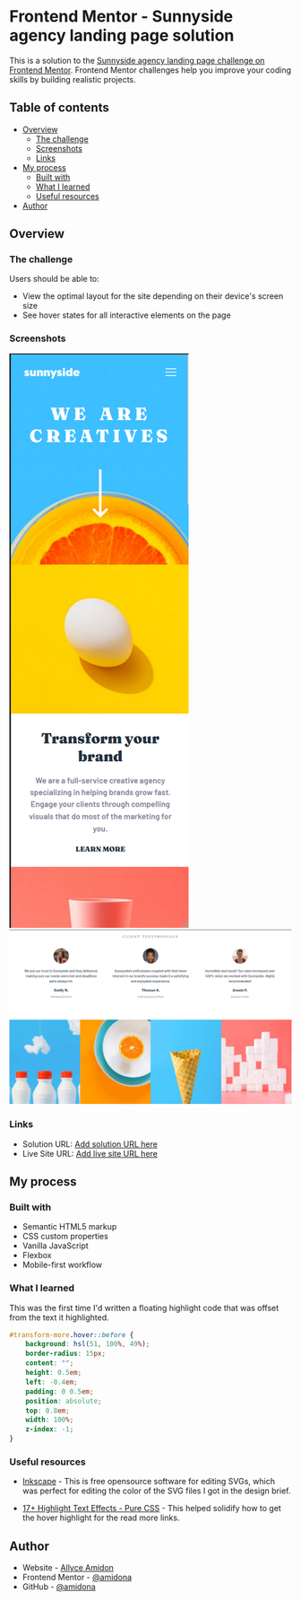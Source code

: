 # Frontend Mentor - Sunnyside agency landing page solution

This is a solution to the [Sunnyside agency landing page challenge on Frontend Mentor](https://www.frontendmentor.io/challenges/sunnyside-agency-landing-page-7yVs3B6ef). Frontend Mentor challenges help you improve your coding skills by building realistic projects.

## Table of contents

- [Overview](#overview)
  - [The challenge](#the-challenge)
  - [Screenshots](#screenshots)
  - [Links](#links)
- [My process](#my-process)
  - [Built with](#built-with)
  - [What I learned](#what-i-learned)
  - [Useful resources](#useful-resources)
- [Author](#author)

## Overview

### The challenge

Users should be able to:

- View the optimal layout for the site depending on their device's screen size
- See hover states for all interactive elements on the page

### Screenshots

![mobile screenshot](./images/mobile-screenshot.png)
![desktop screenshot](./images/desktop-screenshot.png)

### Links

- Solution URL: [Add solution URL here](https://your-solution-url.com)
- Live Site URL: [Add live site URL here](https://your-live-site-url.com)

## My process

### Built with

- Semantic HTML5 markup
- CSS custom properties
- Vanilla JavaScript
- Flexbox
- Mobile-first workflow

### What I learned

This was the first time I'd written a floating highlight code that was offset from the text it highlighted.

```css
#transform-more.hover::before {
    background: hsl(51, 100%, 49%);
    border-radius: 15px;
    content: "";
    height: 0.5em;
    left: -0.4em;
    padding: 0 0.5em;
    position: absolute;
    top: 0.8em;
    width: 100%;
    z-index: -1;
}
```

### Useful resources

- [Inkscape](https://inkscape.org/) - This is free opensource software for editing SVGs, which was perfect for editing the color of the SVG files I got in the design brief.

- [17+ Highlight Text Effects - Pure CSS](https://alvarotrigo.com/blog/css-highlight-text/) - This helped solidify how to get the hover highlight for the read more links.

## Author

- Website - [Allyce Amidon](https://allyceamidon.com/)
- Frontend Mentor - [@amidona](https://www.frontendmentor.io/profile/amidona)
- GitHub - [@amidona](https://github.com/amidona)
